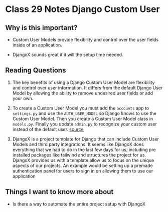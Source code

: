 # Class 29 Notes Django Custom User

## Why is this important?

- Custom User Models provide flexibility and control over the user fields inside of an application.

- DjangoX sounds great if it will the setup time needed.

## Reading Questions

1. The key benefits of using a Django Custom User Model are flexibility and control over user information.  It differs from the default Django User Model by allowing the ability to remove undesired user fields or add your own.

2. To create a Custom User Model you must add the `accounts` app to `settings.py` and use the `AUTH_USER_MODEL` so Django knows to use the Custom User Model.  Then you create a Custom User Model class in `models.py`.  Finally you update `admin.py` to recognize your custom user instead of the default user. [source](https://learndjango.com/tutorials/django-custom-user-model)

3. DjangoX is a project template for Django that can include Custom User Models and third party integrations.  It seems like DjangoX does everything that we had to do in the last few days for us, including pre installed packages like tailwind and structures the project for us.  DjangoX provides us with a template allow us to focus on the unique aspects of our projects.  An example would be setting up a premade authentication panel for users to sign in on allowing them to use our application

## Things I want to know more about

- Is there a way to automate the entire project setup with DjangoX